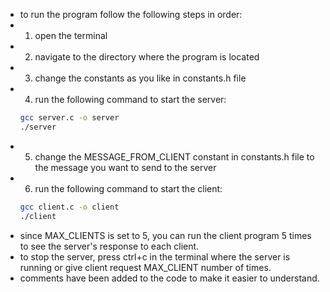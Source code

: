 - to run the program follow the following steps in order:
- 1. open the terminal
- 2. navigate to the directory where the program is located
- 3. change the constants as you like in constants.h file
- 4. run the following command to start the server:
   ```bash
   gcc server.c -o server
   ./server
   ```
- 5. change the MESSAGE_FROM_CLIENT constant in constants.h file to the message you want to send to the server
- 6. run the following command to start the client:
   ```bash
   gcc client.c -o client
   ./client
   ```
- since MAX_CLIENTS is set to 5, you can run the client program 5 times to see the server's response to each client.
- to stop the server, press ctrl+c in the terminal where the server is running or give client request MAX_CLIENT number of times.
- comments have been added to the code to make it easier to understand.